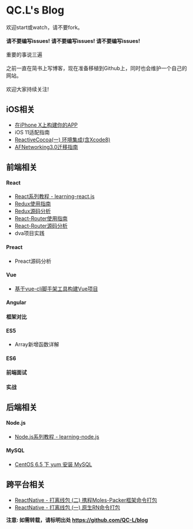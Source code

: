 # QC.L's Blog
欢迎start或watch，请不要fork。<br><br>
**请不要编写issues! 请不要编写issues! 请不要编写issues!** <br><br>
重要的事说三遍<br><br>
之前一直在简书上写博客，现在准备移植到Github上，同时也会维护一个自己的网站。<br><br>
欢迎大家持续关注!
## iOS相关
* [在iPhone X上构建你的APP](https://github.com/QC-L/blog/issues/5)
* iOS 11适配指南
* [ReactiveCocoa(一) 环境集成(含Xcode8)](https://github.com/QC-L/blog/issues/2)
* [AFNetworking3.0迁移指南](https://github.com/QC-L/blog/issues/1)
## 前端相关
#### React
* [React系列教程 - learning-react.js](https://github.com/QC-L/learning-react.js)
* [Redux使用指南](https://github.com/QC-L/blog/issues/)
* [Redux源码分析](https://github.com/QC-L/blog/issues/)
* [React-Router使用指南](https://github.com/QC-L/blog/issues/)
* [React-Router源码分析](https://github.com/QC-L/blog/issues/)
* dva项目实践
#### Preact
* Preact源码分析
#### Vue
* [基于vue-cli脚手架工具构建Vue项目](https://github.com/QC-L/blog/issues/6)
#### Angular
#### 框架对比
#### ES5
* Array新增函数详解
#### ES6
#### 前端面试
#### 实战
## 后端相关
#### Node.js
* [Node.js系列教程 - learning-node.js](https://github.com/QC-L/learning-node.js)
#### MySQL
* [CentOS 6.5 下 yum 安装 MySQL](https://github.com/QC-L/blog/issues/7)
## 跨平台相关
* [ReactNative - 打离线包 (二) 携程Moles-Packer框架命令打包](https://github.com/QC-L/blog/issues/4)
* [ReactNative - 打离线包 (一) 原生RN命令打包](https://github.com/QC-L/blog/issues/3)

**注意: 如需转载，请标明出处 https://github.com/QC-L/blog**